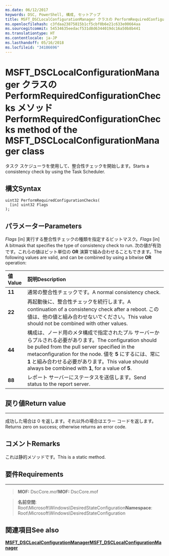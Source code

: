 ```yaml
---
ms.date: 06/12/2017
keywords: DSC, PowerShell, 構成, セットアップ
title: MSFT_DSCLocalConfigurationManager クラスの PerformRequiredConfigurationChecks メソッド
ms.openlocfilehash: c3fdaa23875815b1cf5cbf0b6e21c633e00664aa
ms.sourcegitcommit: 54534635eedacf531d8d6344019dc16a50b8b441
ms.translationtype: HT
ms.contentlocale: ja-JP
ms.lasthandoff: 05/16/2018
ms.locfileid: "34186696"
---
```

# <a name="performrequiredconfigurationchecks-method-of-the-msftdsclocalconfigurationmanager-class"></a><span data-ttu-id="af106-103">MSFT_DSCLocalConfigurationManager クラスの PerformRequiredConfigurationChecks メソッド</span><span class="sxs-lookup"><span data-stu-id="af106-103">PerformRequiredConfigurationChecks method of the MSFT_DSCLocalConfigurationManager class</span></span>

<span data-ttu-id="af106-104">タスク スケジューラを使用して、整合性チェックを開始します。</span><span class="sxs-lookup"><span data-stu-id="af106-104">Starts a consistency check by using the Task Scheduler.</span></span>

<a name="syntax"></a><span data-ttu-id="af106-105">構文</span><span class="sxs-lookup"><span data-stu-id="af106-105">Syntax</span></span>
------

```mof
uint32 PerformRequiredConfigurationChecks(
  [in] uint32 Flags
);
```

<a name="parameters"></a><span data-ttu-id="af106-106">パラメーター</span><span class="sxs-lookup"><span data-stu-id="af106-106">Parameters</span></span>
----------

<span data-ttu-id="af106-107">*Flags* \[in\] 実行する整合性チェックの種類を指定するビットマスク。</span><span class="sxs-lookup"><span data-stu-id="af106-107">*Flags* \[in\] A bitmask that specifies the type of consistency check to run.</span></span> <span data-ttu-id="af106-108">次の値が有効です。これらの値はビット単位の **OR** 演算で組み合わせることもできます。</span><span class="sxs-lookup"><span data-stu-id="af106-108">The following values are valid, and can be combined by using a bitwise **OR** operation:</span></span>

|<span data-ttu-id="af106-109">値</span><span class="sxs-lookup"><span data-stu-id="af106-109">Value</span></span> |<span data-ttu-id="af106-110">説明</span><span class="sxs-lookup"><span data-stu-id="af106-110">Description</span></span> |
|:--- |:---|
|<span data-ttu-id="af106-111">**1**</span><span class="sxs-lookup"><span data-stu-id="af106-111">**1**</span></span> | <span data-ttu-id="af106-112">通常の整合性チェックです。</span><span class="sxs-lookup"><span data-stu-id="af106-112">A normal consistency check.</span></span> |
|<span data-ttu-id="af106-113">**2**</span><span class="sxs-lookup"><span data-stu-id="af106-113">**2**</span></span> | <span data-ttu-id="af106-114">再起動後に、整合性チェックを続行します。</span><span class="sxs-lookup"><span data-stu-id="af106-114">A continuation of a consistency check after a reboot.</span></span> <span data-ttu-id="af106-115">この値は、他の値と組み合わせないでください。</span><span class="sxs-lookup"><span data-stu-id="af106-115">This value should not be combined with other values.</span></span> |
|<span data-ttu-id="af106-116">**4**</span><span class="sxs-lookup"><span data-stu-id="af106-116">**4**</span></span> | <span data-ttu-id="af106-117">構成は、ノード用のメタ構成で指定されたプル サーバーからプルされる必要があります。</span><span class="sxs-lookup"><span data-stu-id="af106-117">The configuration should be pulled from the pull server specified in the metaconfiguration for the node.</span></span> <span data-ttu-id="af106-118">値を **5** にするには、常に **1** と組み合わせる必要があります。</span><span class="sxs-lookup"><span data-stu-id="af106-118">This value should always be combined with **1**, for a value of **5**.</span></span> |
|<span data-ttu-id="af106-119">**8**</span><span class="sxs-lookup"><span data-stu-id="af106-119">**8**</span></span> | <span data-ttu-id="af106-120">レポート サーバーにステータスを送信します。</span><span class="sxs-lookup"><span data-stu-id="af106-120">Send status to the report server.</span></span> |

## <a name="return-value"></a><span data-ttu-id="af106-121">戻り値</span><span class="sxs-lookup"><span data-stu-id="af106-121">Return value</span></span>
------------

<span data-ttu-id="af106-122">成功した場合は 0 を返します。それ以外の場合はエラー コードを返します。</span><span class="sxs-lookup"><span data-stu-id="af106-122">Returns zero on success; otherwise returns an error code.</span></span>

## <a name="remarks"></a><span data-ttu-id="af106-123">コメント</span><span class="sxs-lookup"><span data-stu-id="af106-123">Remarks</span></span>

<span data-ttu-id="af106-124">これは静的メソッドです。</span><span class="sxs-lookup"><span data-stu-id="af106-124">This is a static method.</span></span>

## <a name="requirements"></a><span data-ttu-id="af106-125">要件</span><span class="sxs-lookup"><span data-stu-id="af106-125">Requirements</span></span>
------------
><span data-ttu-id="af106-126">**MOF:** DscCore.mof</span><span class="sxs-lookup"><span data-stu-id="af106-126">**MOF:** DscCore.mof</span></span>

><span data-ttu-id="af106-127">**名前空間**: Root\Microsoft\Windows\DesiredStateConfiguration</span><span class="sxs-lookup"><span data-stu-id="af106-127">**Namespace**: Root\Microsoft\Windows\DesiredStateConfiguration</span></span>


## <a name="see-also"></a><span data-ttu-id="af106-128">関連項目</span><span class="sxs-lookup"><span data-stu-id="af106-128">See also</span></span>


[<span data-ttu-id="af106-129">**MSFT_DSCLocalConfigurationManager**</span><span class="sxs-lookup"><span data-stu-id="af106-129">**MSFT_DSCLocalConfigurationManager**</span></span>](msft-dsclocalconfigurationmanager.md)